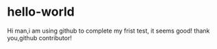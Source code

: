 # hello-world
Hi man,i am using github to complete my frist test,
it seems good!
thank you,github contributor!
